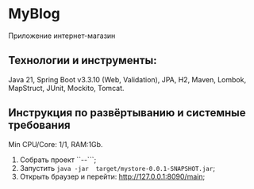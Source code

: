 # MyBlog
Приложение интернет-магазин

## Технологии и инструменты:
Java 21, Spring Boot v3.3.10 (Web, Validation), JPA, H2, Maven, Lombok, MapStruct, JUnit, Mockito, Tomcat.

## Инструкция по развёртыванию и системные требования
Min CPU/Core: 1/1, RAM:1Gb.

1. Собрать проект ``--```;
2. Запустить ```java -jar  target/mystore-0.0.1-SNAPSHOT.jar```;
3. Открыть браузер и перейти: http://127.0.0.1:8090/main;
